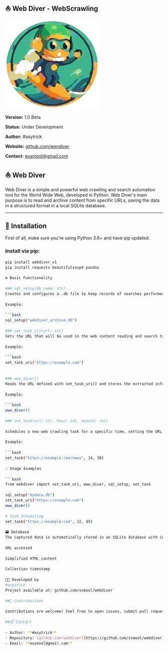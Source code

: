 ## ⛵ Web Diver - WebScrawling
![Python Webdiver Webscrawling Logo](./assets/webdivervas.gif)

**Version:** 1.0 Beta

**Status:** Under Development  

**Author:** #asytrick

**Website:** [github.com/wendiver](https://github.com/ssmool/webdiver)  

**Contact:** eusmool@gmail.com  

## ⛵ Web Diver

Web Diver is a simple and powerful web crawling and search automation tool for the World Wide Web, developed in Python. Web Diver's main purpose is to read and archive content from specific URLs, saving the data in a structured format in a local SQLite database.

---

## 🚀 Installation

First of all, make sure you're using Python 3.6+ and have pip updated.

### Install via pip:
```bash
pip install webdiver_v1
pip install requests beautifulsoup4 pandas

⚙️ Basic Functionality

### sql_setup(db_name: str)
Creates and configures a .db file to keep records of searches performed by Web Diver.

Example:

```bash
sql_setup("webdiver_archive.db")

### set_task_uri(url: str)
Sets the URL that will be used in the web content reading and search task.

Example:

```bash
set_task_uri("https://example.com")


### www_diver()
Reads the URL defined with set_task_uri() and stores the extracted information in the SQLite database.

Example:

```bash
www_diver()

### set_task(uri: str, hour: int, minute: int)

Schedules a new web crawling task for a specific time, setting the URL, hour, and minute for automatic execution.

Example:

```bash
set_task("https://example.com/news", 14, 30)

💡 Usage Examples

```bash
from webdiver import set_task_uri, www_diver, sql_setup, set_task

sql_setup("mydata.db")
set_task_uri("https://example.com")
www_diver()

# Task Scheduling
set_task("https://example.com", 12, 45)

🗃️ Database
The captured data is automatically stored in an SQLite database with information such as:

URL accessed

Simplified HTML content

Collection timestamp

👨‍💻 Developed by
#asytrick
Project available at: github.com/ssmool/webdiver

##🤝 Contributions

Contributions are welcome! Feel free to open issues, submit pull requests, or reach out by email.

##📫 Contact

- Author: **#asytrick**  
- Repository: [github.com/webdiver](https://github.com/ssmool/webdiver)  
- Email: **eusmool@gmail.com**
